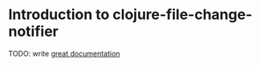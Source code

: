 # Introduction to clojure-file-change-notifier

TODO: write [great documentation](http://jacobian.org/writing/what-to-write/)
